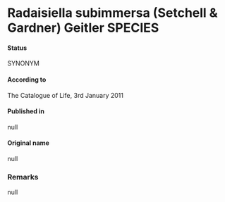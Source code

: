 # Radaisiella subimmersa (Setchell & Gardner) Geitler SPECIES

#### Status
SYNONYM

#### According to
The Catalogue of Life, 3rd January 2011

#### Published in
null

#### Original name
null

### Remarks
null